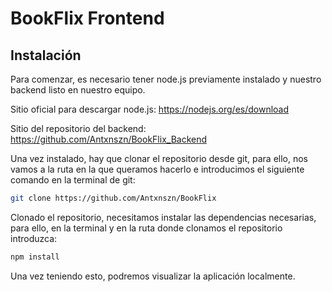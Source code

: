 # BookFlix Frontend
## Instalación

Para comenzar, es necesario tener node.js previamente instalado y nuestro backend listo en nuestro equipo.

Sitio oficial para  descargar node.js: https://nodejs.org/es/download 

Sitio del repositorio del backend: https://github.com/Antxnszn/BookFlix_Backend

Una vez instalado, hay que clonar el repositorio desde git, para ello, nos vamos a la ruta en la que queramos hacerlo e introducimos el siguiente comando en la terminal de git:

```bash
git clone https://github.com/Antxnszn/BookFlix
```

Clonado el repositorio, necesitamos instalar las dependencias necesarias, para ello, en la terminal y en la ruta donde clonamos el repositorio introduzca: 

```bash
npm install
```

Una vez teniendo esto, podremos visualizar la aplicación localmente.
